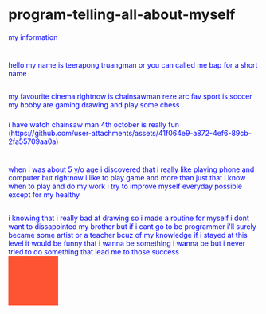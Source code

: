 # program-telling-all-about-myself
<!DOCTYPE html>
<html lang="en">
<head></head>
<h4></h4>  <span style="color: blue">                                    my information
<h1></h1> hello my name is teerapong truangman or you can called me bap for a short name 
<h2></h2> my favourite cinema rightnow is chainsawman reze arc  fav sport is soccer my hobby are gaming drawing  and play some chess 
  <h3></h3> i have watch chainsaw man 4th october is really fun
  <img>(https://github.com/user-attachments/assets/41f064e9-a872-4ef6-89cb-2fa55709aa0a)

<h1></h1>
when i was about 5 y/o age i discovered that i really like playing phone and computer but rightnow i like to play game and more than just that i know when to play and do my work i try to improve myself everyday possible except for my healthy
<h2></h2> i knowing that i really bad at drawing so i made a routine for myself  i dont want to dissapointed my brother but if i cant go to be programmer i'll surely became some artist or a teacher bcuz of my knowledge if i stayed at this level it would be funny that i wanna be something i wanna be but i never tried to do something  that lead me to those success
<div style="background-color: #ff5433; width: 100px; height: 100px;"></div>
